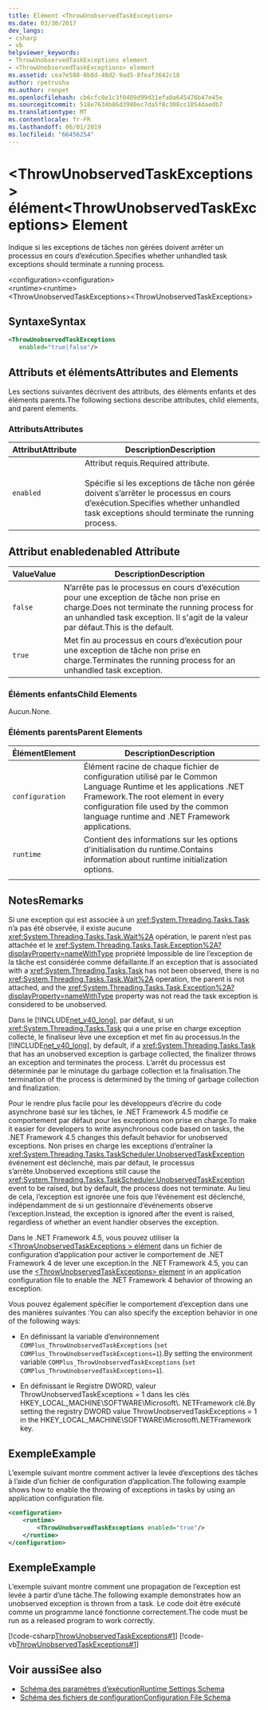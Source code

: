 ```yaml
---
title: Élément <ThrowUnobservedTaskExceptions>
ms.date: 03/30/2017
dev_langs:
- csharp
- vb
helpviewer_keywords:
- ThrowUnobservedTaskExceptions element
- <ThrowUnobservedTaskExceptions> element
ms.assetid: cea7e588-8b8d-48d2-9ad5-8feaf3642c18
author: rpetrusha
ms.author: ronpet
ms.openlocfilehash: cb6cfc8e1c3f0409d99d31efa0a645476b47e45e
ms.sourcegitcommit: 518e7634b86d3980ec7da5f8c308cc1054daedb7
ms.translationtype: MT
ms.contentlocale: fr-FR
ms.lasthandoff: 06/01/2019
ms.locfileid: "66456254"
---
```

# <a name="throwunobservedtaskexceptions-element"></a><span data-ttu-id="071f4-102">\<ThrowUnobservedTaskExceptions > élément</span><span class="sxs-lookup"><span data-stu-id="071f4-102">\<ThrowUnobservedTaskExceptions> Element</span></span>
<span data-ttu-id="071f4-103">Indique si les exceptions de tâches non gérées doivent arrêter un processus en cours d’exécution.</span><span class="sxs-lookup"><span data-stu-id="071f4-103">Specifies whether unhandled task exceptions should terminate a running process.</span></span>  
  
 <span data-ttu-id="071f4-104">\<configuration></span><span class="sxs-lookup"><span data-stu-id="071f4-104">\<configuration></span></span>  
<span data-ttu-id="071f4-105">\<runtime></span><span class="sxs-lookup"><span data-stu-id="071f4-105">\<runtime></span></span>  
<span data-ttu-id="071f4-106">\<ThrowUnobservedTaskExceptions></span><span class="sxs-lookup"><span data-stu-id="071f4-106">\<ThrowUnobservedTaskExceptions></span></span>  
  
## <a name="syntax"></a><span data-ttu-id="071f4-107">Syntaxe</span><span class="sxs-lookup"><span data-stu-id="071f4-107">Syntax</span></span>  
  
```xml  
<ThrowUnobservedTaskExceptions  
   enabled="true|false"/>  
```  
  
## <a name="attributes-and-elements"></a><span data-ttu-id="071f4-108">Attributs et éléments</span><span class="sxs-lookup"><span data-stu-id="071f4-108">Attributes and Elements</span></span>  
 <span data-ttu-id="071f4-109">Les sections suivantes décrivent des attributs, des éléments enfants et des éléments parents.</span><span class="sxs-lookup"><span data-stu-id="071f4-109">The following sections describe attributes, child elements, and parent elements.</span></span>  
  
### <a name="attributes"></a><span data-ttu-id="071f4-110">Attributs</span><span class="sxs-lookup"><span data-stu-id="071f4-110">Attributes</span></span>  
  
|<span data-ttu-id="071f4-111">Attribut</span><span class="sxs-lookup"><span data-stu-id="071f4-111">Attribute</span></span>|<span data-ttu-id="071f4-112">Description</span><span class="sxs-lookup"><span data-stu-id="071f4-112">Description</span></span>|  
|---------------|-----------------|  
|`enabled`|<span data-ttu-id="071f4-113">Attribut requis.</span><span class="sxs-lookup"><span data-stu-id="071f4-113">Required attribute.</span></span><br /><br /> <span data-ttu-id="071f4-114">Spécifie si les exceptions de tâche non gérée doivent s’arrêter le processus en cours d’exécution.</span><span class="sxs-lookup"><span data-stu-id="071f4-114">Specifies whether unhandled task exceptions should terminate the running process.</span></span>|  
  
## <a name="enabled-attribute"></a><span data-ttu-id="071f4-115">Attribut enabled</span><span class="sxs-lookup"><span data-stu-id="071f4-115">enabled Attribute</span></span>  
  
|<span data-ttu-id="071f4-116">Value</span><span class="sxs-lookup"><span data-stu-id="071f4-116">Value</span></span>|<span data-ttu-id="071f4-117">Description</span><span class="sxs-lookup"><span data-stu-id="071f4-117">Description</span></span>|  
|-----------|-----------------|  
|`false`|<span data-ttu-id="071f4-118">N’arrête pas le processus en cours d’exécution pour une exception de tâche non prise en charge.</span><span class="sxs-lookup"><span data-stu-id="071f4-118">Does not terminate the running process for an unhandled task exception.</span></span> <span data-ttu-id="071f4-119">Il s'agit de la valeur par défaut.</span><span class="sxs-lookup"><span data-stu-id="071f4-119">This is the default.</span></span>|  
|`true`|<span data-ttu-id="071f4-120">Met fin au processus en cours d’exécution pour une exception de tâche non prise en charge.</span><span class="sxs-lookup"><span data-stu-id="071f4-120">Terminates the running process for an unhandled task exception.</span></span>|  
  
### <a name="child-elements"></a><span data-ttu-id="071f4-121">Éléments enfants</span><span class="sxs-lookup"><span data-stu-id="071f4-121">Child Elements</span></span>  
 <span data-ttu-id="071f4-122">Aucun.</span><span class="sxs-lookup"><span data-stu-id="071f4-122">None.</span></span>  
  
### <a name="parent-elements"></a><span data-ttu-id="071f4-123">Éléments parents</span><span class="sxs-lookup"><span data-stu-id="071f4-123">Parent Elements</span></span>  
  
|<span data-ttu-id="071f4-124">Élément</span><span class="sxs-lookup"><span data-stu-id="071f4-124">Element</span></span>|<span data-ttu-id="071f4-125">Description</span><span class="sxs-lookup"><span data-stu-id="071f4-125">Description</span></span>|  
|-------------|-----------------|  
|`configuration`|<span data-ttu-id="071f4-126">Élément racine de chaque fichier de configuration utilisé par le Common Language Runtime et les applications .NET Framework.</span><span class="sxs-lookup"><span data-stu-id="071f4-126">The root element in every configuration file used by the common language runtime and .NET Framework applications.</span></span>|  
|`runtime`|<span data-ttu-id="071f4-127">Contient des informations sur les options d'initialisation du runtime.</span><span class="sxs-lookup"><span data-stu-id="071f4-127">Contains information about runtime initialization options.</span></span>|  
|||  
  
## <a name="remarks"></a><span data-ttu-id="071f4-128">Notes</span><span class="sxs-lookup"><span data-stu-id="071f4-128">Remarks</span></span>  
 <span data-ttu-id="071f4-129">Si une exception qui est associée à un <xref:System.Threading.Tasks.Task> n’a pas été observée, il existe aucune <xref:System.Threading.Tasks.Task.Wait%2A> opération, le parent n’est pas attachée et le <xref:System.Threading.Tasks.Task.Exception%2A?displayProperty=nameWithType> propriété Impossible de lire l’exception de la tâche est considérée comme défaillante.</span><span class="sxs-lookup"><span data-stu-id="071f4-129">If an exception that is associated with a <xref:System.Threading.Tasks.Task> has not been observed, there is no <xref:System.Threading.Tasks.Task.Wait%2A> operation, the parent is not attached, and the <xref:System.Threading.Tasks.Task.Exception%2A?displayProperty=nameWithType> property was not read the task exception is considered to be unobserved.</span></span>  
  
 <span data-ttu-id="071f4-130">Dans le [!INCLUDE[net_v40_long](../../../../../includes/net-v40-long-md.md)], par défaut, si un <xref:System.Threading.Tasks.Task> qui a une prise en charge exception collecté, le finaliseur lève une exception et met fin au processus.</span><span class="sxs-lookup"><span data-stu-id="071f4-130">In the [!INCLUDE[net_v40_long](../../../../../includes/net-v40-long-md.md)], by default, if a <xref:System.Threading.Tasks.Task> that has an unobserved exception is garbage collected, the finalizer throws an exception and terminates the process.</span></span> <span data-ttu-id="071f4-131">L’arrêt du processus est déterminée par le minutage du garbage collection et la finalisation.</span><span class="sxs-lookup"><span data-stu-id="071f4-131">The termination of the process is determined by the timing of garbage collection and finalization.</span></span>  
  
 <span data-ttu-id="071f4-132">Pour le rendre plus facile pour les développeurs d’écrire du code asynchrone basé sur les tâches, le .NET Framework 4.5 modifie ce comportement par défaut pour les exceptions non prise en charge.</span><span class="sxs-lookup"><span data-stu-id="071f4-132">To make it easier for developers to write asynchronous code based on tasks, the .NET Framework 4.5 changes this default behavior for unobserved exceptions.</span></span> <span data-ttu-id="071f4-133">Non prises en charge les exceptions d’entraîner la <xref:System.Threading.Tasks.TaskScheduler.UnobservedTaskException> événement est déclenché, mais par défaut, le processus s’arrête.</span><span class="sxs-lookup"><span data-stu-id="071f4-133">Unobserved exceptions still cause the <xref:System.Threading.Tasks.TaskScheduler.UnobservedTaskException> event to be raised, but by default, the process does not terminate.</span></span> <span data-ttu-id="071f4-134">Au lieu de cela, l’exception est ignorée une fois que l’événement est déclenché, indépendamment de si un gestionnaire d’événements observe l’exception.</span><span class="sxs-lookup"><span data-stu-id="071f4-134">Instead, the exception is ignored after the event is raised, regardless of whether an event handler observes the exception.</span></span>  
  
 <span data-ttu-id="071f4-135">Dans le .NET Framework 4.5, vous pouvez utiliser la [ \<ThrowUnobservedTaskExceptions > élément](../../../../../docs/framework/configure-apps/file-schema/runtime/throwunobservedtaskexceptions-element.md) dans un fichier de configuration d’application pour activer le comportement de .NET Framework 4 de lever une exception.</span><span class="sxs-lookup"><span data-stu-id="071f4-135">In the .NET Framework 4.5, you can use the [\<ThrowUnobservedTaskExceptions> element](../../../../../docs/framework/configure-apps/file-schema/runtime/throwunobservedtaskexceptions-element.md) in an application configuration file to enable the .NET Framework 4 behavior of throwing an exception.</span></span>  
  
 <span data-ttu-id="071f4-136">Vous pouvez également spécifier le comportement d’exception dans une des manières suivantes :</span><span class="sxs-lookup"><span data-stu-id="071f4-136">You can also specify the exception behavior in one of the following ways:</span></span>  
  
- <span data-ttu-id="071f4-137">En définissant la variable d’environnement `COMPlus_ThrowUnobservedTaskExceptions` (`set COMPlus_ThrowUnobservedTaskExceptions=1`).</span><span class="sxs-lookup"><span data-stu-id="071f4-137">By setting the environment variable `COMPlus_ThrowUnobservedTaskExceptions` (`set COMPlus_ThrowUnobservedTaskExceptions=1`).</span></span>  
  
- <span data-ttu-id="071f4-138">En définissant le Registre DWORD, valeur ThrowUnobservedTaskExceptions = 1 dans les clés HKEY_LOCAL_MACHINE\SOFTWARE\Microsoft\\. NETFramework clé.</span><span class="sxs-lookup"><span data-stu-id="071f4-138">By setting the registry DWORD value ThrowUnobservedTaskExceptions = 1 in the HKEY_LOCAL_MACHINE\SOFTWARE\Microsoft\\.NETFramework key.</span></span>  
  
## <a name="example"></a><span data-ttu-id="071f4-139">Exemple</span><span class="sxs-lookup"><span data-stu-id="071f4-139">Example</span></span>  
 <span data-ttu-id="071f4-140">L’exemple suivant montre comment activer la levée d’exceptions des tâches à l’aide d’un fichier de configuration d’application.</span><span class="sxs-lookup"><span data-stu-id="071f4-140">The following example shows how to enable the throwing of exceptions in tasks by using an application configuration file.</span></span>  
  
```xml  
<configuration>   
    <runtime>   
        <ThrowUnobservedTaskExceptions enabled="true"/>   
    </runtime>   
</configuration>  
```  
  
## <a name="example"></a><span data-ttu-id="071f4-141">Exemple</span><span class="sxs-lookup"><span data-stu-id="071f4-141">Example</span></span>  
 <span data-ttu-id="071f4-142">L’exemple suivant montre comment une propagation de l’exception est levée à partir d’une tâche.</span><span class="sxs-lookup"><span data-stu-id="071f4-142">The following example demonstrates how an unobserved exception is thrown from a task.</span></span> <span data-ttu-id="071f4-143">Le code doit être exécuté comme un programme lancé fonctionne correctement.</span><span class="sxs-lookup"><span data-stu-id="071f4-143">The code must be run as a released program to work correctly.</span></span>  
  
 [!code-csharp[ThrowUnobservedTaskExceptions#1](../../../../../samples/snippets/csharp/VS_Snippets_CLR/throwunobservedtaskexceptions/cs/program.cs#1)]
 [!code-vb[ThrowUnobservedTaskExceptions#1](../../../../../samples/snippets/visualbasic/VS_Snippets_CLR/throwunobservedtaskexceptions/vb/program.vb#1)]  
  
## <a name="see-also"></a><span data-ttu-id="071f4-144">Voir aussi</span><span class="sxs-lookup"><span data-stu-id="071f4-144">See also</span></span>

- [<span data-ttu-id="071f4-145">Schéma des paramètres d’exécution</span><span class="sxs-lookup"><span data-stu-id="071f4-145">Runtime Settings Schema</span></span>](../../../../../docs/framework/configure-apps/file-schema/runtime/index.md)
- [<span data-ttu-id="071f4-146">Schéma des fichiers de configuration</span><span class="sxs-lookup"><span data-stu-id="071f4-146">Configuration File Schema</span></span>](../../../../../docs/framework/configure-apps/file-schema/index.md)
